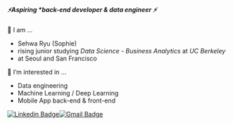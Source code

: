 ##### ⚡Aspiring **back-end developer* & **data engineer** ⚡

👯 I am ...

- Sehwa Ryu (Sophie)
- rising junior studying *Data Science - Business Analytics* at *UC Berkeley*
- at Seoul and San Francisco



🌱 I’m interested in ...

- Data engineering
- Machine Learning / Deep Learning
- Mobile App back-end & front-end



[![Linkedin Badge](https://img.shields.io/badge/-LinkedIn-blue?style=flat-square&logo=Linkedin&logoColor=white&link=https://www.linkedin.com/in/seong-yun-byeon-8183a8113/)](https://www.linkedin.com/in/soph-seh-r/)[![Gmail Badge](https://img.shields.io/badge/Gmail-d14836?style=flat-square&logo=Gmail&logoColor=white&link=mailto:sehwa_ryu@berkeley.edu)](mailto:sehwa_ryu@berkeley.edu)

